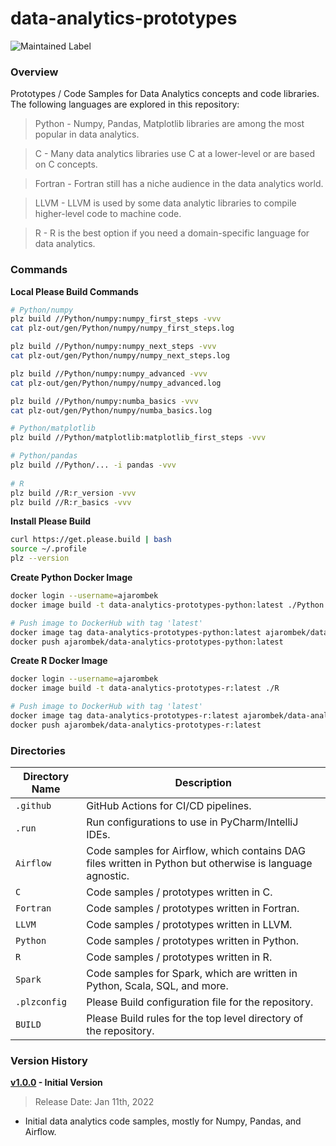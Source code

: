 # data-analytics-prototypes

![Maintained Label](https://img.shields.io/badge/Maintained-Partially-yellow?style=for-the-badge)

### Overview

Prototypes / Code Samples for Data Analytics concepts and code libraries.  The following languages are explored in this 
repository:

> Python - Numpy, Pandas, Matplotlib libraries are among the most popular in data analytics.

> C - Many data analytics libraries use C at a lower-level or are based on C concepts.

> Fortran - Fortran still has a niche audience in the data analytics world.

> LLVM - LLVM is used by some data analytic libraries to compile higher-level code to machine code.

> R - R is the best option if you need a domain-specific language for data analytics.

### Commands

**Local Please Build Commands**

```bash
# Python/numpy
plz build //Python/numpy:numpy_first_steps -vvv
cat plz-out/gen/Python/numpy/numpy_first_steps.log

plz build //Python/numpy:numpy_next_steps -vvv
cat plz-out/gen/Python/numpy/numpy_next_steps.log

plz build //Python/numpy:numpy_advanced -vvv
cat plz-out/gen/Python/numpy/numpy_advanced.log

plz build //Python/numpy:numba_basics -vvv
cat plz-out/gen/Python/numpy/numba_basics.log

# Python/matplotlib
plz build //Python/matplotlib:matplotlib_first_steps -vvv

# Python/pandas
plz build //Python/... -i pandas -vvv
 
# R
plz build //R:r_version -vvv
plz build //R:r_basics -vvv
```

**Install Please Build**

```bash
curl https://get.please.build | bash
source ~/.profile
plz --version
```

**Create Python Docker Image**

```bash
docker login --username=ajarombek
docker image build -t data-analytics-prototypes-python:latest ./Python

# Push image to DockerHub with tag 'latest'
docker image tag data-analytics-prototypes-python:latest ajarombek/data-analytics-prototypes-python:latest
docker push ajarombek/data-analytics-prototypes-python:latest
```

**Create R Docker Image**

```bash
docker login --username=ajarombek
docker image build -t data-analytics-prototypes-r:latest ./R

# Push image to DockerHub with tag 'latest'
docker image tag data-analytics-prototypes-r:latest ajarombek/data-analytics-prototypes-r:latest
docker push ajarombek/data-analytics-prototypes-r:latest
```

### Directories

| Directory Name    | Description                                                                                              |
|-------------------|----------------------------------------------------------------------------------------------------------|
| `.github`         | GitHub Actions for CI/CD pipelines.                                                                      |
| `.run`            | Run configurations to use in PyCharm/IntelliJ IDEs.                                                      |
| `Airflow`         | Code samples for Airflow, which contains DAG files written in Python but otherwise is language agnostic. |
| `C`               | Code samples / prototypes written in C.                                                                  |
| `Fortran`         | Code samples / prototypes written in Fortran.                                                            |
| `LLVM`            | Code samples / prototypes written in LLVM.                                                               |
| `Python`          | Code samples / prototypes written in Python.                                                             |
| `R`               | Code samples / prototypes written in R.                                                                  |
| `Spark`           | Code samples for Spark, which are written in Python, Scala, SQL, and more.                               |
| `.plzconfig`      | Please Build configuration file for the repository.                                                      |
| `BUILD`           | Please Build rules for the top level directory of the repository.                                        |

### Version History

**[v1.0.0](https://github.com/AJarombek/data-analytics-prototypes/tree/v1.0.0) - Initial Version**

> Release Date: Jan 11th, 2022

* Initial data analytics code samples, mostly for Numpy, Pandas, and Airflow.
